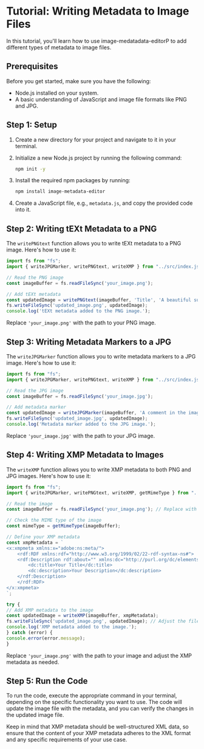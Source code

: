 
# Tutorial: Writing Metadata to Image Files

In this tutorial, you'll learn how to use image-medatadata-editorP to add different types of metadata to image files.

## Prerequisites

Before you get started, make sure you have the following:

- Node.js installed on your system.
- A basic understanding of JavaScript and image file formats like PNG and JPG.

## Step 1: Setup

1. Create a new directory for your project and navigate to it in your terminal.

2. Initialize a new Node.js project by running the following command:

   ```bash
   npm init -y
   ```

3. Install the required npm packages by running:

   ```bash
   npm install image-metadata-editor
   ```

4. Create a JavaScript file, e.g., `metadata.js`, and copy the provided code into it.

## Step 2: Writing tEXt Metadata to a PNG

The `writePNGtext` function allows you to write tEXt metadata to a PNG image. Here's how to use it:

```javascript
import fs from "fs";
import { writeJPGMarker, writePNGtext, writeXMP } from "../src/index.js";

// Read the PNG image
const imageBuffer = fs.readFileSync('your_image.png');

// Add tEXt metadata
const updatedImage = writePNGtext(imageBuffer, 'Title', 'A beautiful sunset');
fs.writeFileSync('updated_image.png', updatedImage);
console.log('tEXt metadata added to the PNG image.');

```

Replace `'your_image.png'` with the path to your PNG image.

## Step 3: Writing Metadata Markers to a JPG

The `writeJPGMarker` function allows you to write metadata markers to a JPG image. Here's how to use it:

```javascript
import fs from "fs";
import { writeJPGMarker, writePNGtext, writeXMP } from "../src/index.js";

// Read the JPG image
const imageBuffer = fs.readFileSync('your_image.jpg');

// Add metadata marker
const updatedImage = writeJPGMarker(imageBuffer, 'A comment in the image');
fs.writeFileSync('updated_image.jpg', updatedImage);
console.log('Metadata marker added to the JPG image.');

```

Replace `'your_image.jpg'` with the path to your JPG image.

## Step 4: Writing XMP Metadata to Images

The `writeXMP` function allows you to write XMP metadata to both PNG and JPG images. Here's how to use it:

```javascript
import fs from "fs";
import { writeJPGMarker, writePNGtext, writeXMP, getMimeType } from "../src/index.js";

// Read the image
const imageBuffer = fs.readFileSync('your_image.png'); // Replace with your image file

// Check the MIME type of the image
const mimeType = getMimeType(imageBuffer);

// Define your XMP metadata
const xmpMetadata = `
<x:xmpmeta xmlns:x="adobe:ns:meta/">
	<rdf:RDF xmlns:rdf="http://www.w3.org/1999/02/22-rdf-syntax-ns#">
	<rdf:Description rdf:about="" xmlns:dc="http://purl.org/dc/elements/1.1/">
		<dc:title>Your Title</dc:title>
		<dc:description>Your Description</dc:description>
	</rdf:Description>
	</rdf:RDF>
</x:xmpmeta>
`;

try {
// Add XMP metadata to the image
const updatedImage = writeXMP(imageBuffer, xmpMetadata);
fs.writeFileSync('updated_image.png', updatedImage); // Adjust the file extension
console.log('XMP metadata added to the image.');
} catch (error) {
console.error(error.message);
}

```

Replace `'your_image.png'` with the path to your image and adjust the XMP metadata as needed.

## Step 5: Run the Code

To run the code, execute the appropriate command in your terminal, depending on the specific functionality you want to use. The code will update the image file with the metadata, and you can verify the changes in the updated image file.

Keep in mind that XMP metadata should be well-structured XML data, so ensure that the content of your XMP metadata adheres to the XML format and any specific requirements of your use case.
